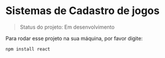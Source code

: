 <h1>Sistemas de Cadastro de jogos</h1>

> Status do projeto: Em desenvolvimento

Para rodar esse projeto na sua máquina, por favor digite:

```
npm install react
```
